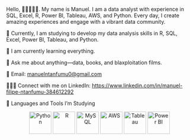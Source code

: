 Hello, 👋🏾👨🏿‍💻.
My name is Manuel. I am a data analyst with experience in SQL, Excel, R, Power BI, Tableau, AWS, and Python. Every day, I create amazing experiences and engage with a vibrant data community.

🔭 Currently, I am studying to develop my data analysis skills in R, SQL, Excel, Power BI, Tableau, and Python.

🌱 I am currently learning everything.

💬 Ask me about anything—data, books, and blaxploitation films.

📧 Email: manuelntanfumu0@gmail.com

👩🏾‍💻 Connect with me on LinkedIn: https://www.linkedin.com/in/manuel-filipe-ntanfumu-384612292

🚀 Languages and Tools I’m Studying

<p align="center">
  <img src="https://cdn.jsdelivr.net/gh/devicons/devicon/icons/python/python-original-wordmark.svg" height="60" alt="Python" />
  <img src="https://cdn.jsdelivr.net/gh/devicons/devicon/icons/r/r-original.svg" height="60" alt="R" />
  <img src="https://cdn.jsdelivr.net/gh/devicons/devicon/icons/mysql/mysql-original-wordmark.svg" height="60" alt="MySQL" />
  <img src="https://cdn.jsdelivr.net/gh/devicons/devicon/icons/amazonwebservices/amazonwebservices-original-wordmark.svg" height="60" alt="AWS" />
  <img src="https://upload.wikimedia.org/wikipedia/commons/4/4b/Tableau_Logo.png" height="60" alt="Tableau" />
  <img src="https://img.icons8.com/color/96/000000/power-bi.png" height="60" alt="Power BI" />
</p>



